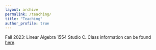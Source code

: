 ```yaml
---
layout: archive
permalink: /teaching/
title: "Teaching"
author_profile: true
---
```


Fall 2023: Linear Algebra 1554 Studio C. Class information can be found [here](https://gatech.instructure.com/courses/114544/pages/home).


